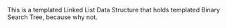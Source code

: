 This is a templated Linked List Data Structure that holds templated Binary Search Tree, because why not. 